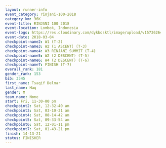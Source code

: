 ```yaml
---
layout: runner-info 
event_category: rinjani-100-2018 
category_km: 36K 
event-title: RINJANI 100 2018 
event-location: Lombok, Indonesia 
event-logo: https://res.cloudinary.com/dykbosktl/image/upload/v1573626435/Logo/Rinjani_eoufbh.png 
event-date: 2018-03-04 
checkpoint-name2: W1 (T-2) 
checkpoint-name3: W2 (1 ASCENT) (T-3) 
checkpoint-name4: W3 RINJANI SUMMIT (T-4) 
checkpoint-name5: W2 (2 DESCENT) (T-5) 
checkpoint-name6: W4 (2 DESCENT) (T-6) 
checkpoint-name7: FINISH (T-7) 
overall_rank: 181
gender_rank: 153
bib: 3545
first_name: Tsaqif Delmar
last_name: Haq
gender: M
team_name: None
start: Fri, 11-30-00 pm
checkpoint2: Sat, 12-32-40 am
checkpoint3: Sat, 03-10-31 am
checkpoint4: Sat, 08-14-42 am
checkpoint5: Sat, 09-33-54 am
checkpoint6: Sat, 12-01-11 pm
checkpoint7: Sat, 01-43-21 pm
finish: 14-13-21
status: FINISHER
---
```


